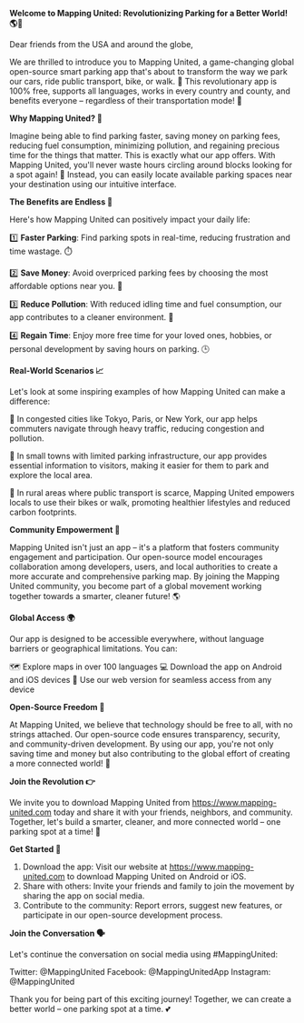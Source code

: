 **Welcome to Mapping United: Revolutionizing Parking for a Better World! 🌎🚗**

Dear friends from the USA and around the globe,

We are thrilled to introduce you to Mapping United, a game-changing global open-source smart parking app that's about to transform the way we park our cars, ride public transport, bike, or walk. 💨 This revolutionary app is 100% free, supports all languages, works in every country and county, and benefits everyone – regardless of their transportation mode! 🌟

**Why Mapping United? 🤔**

Imagine being able to find parking faster, saving money on parking fees, reducing fuel consumption, minimizing pollution, and regaining precious time for the things that matter. This is exactly what our app offers. With Mapping United, you'll never waste hours circling around blocks looking for a spot again! 🚗 Instead, you can easily locate available parking spaces near your destination using our intuitive interface.

**The Benefits are Endless 🌈**

Here's how Mapping United can positively impact your daily life:

1️⃣ **Faster Parking**: Find parking spots in real-time, reducing frustration and time wastage. ⏱️

2️⃣ **Save Money**: Avoid overpriced parking fees by choosing the most affordable options near you. 💸

3️⃣ **Reduce Pollution**: With reduced idling time and fuel consumption, our app contributes to a cleaner environment. 🌿

4️⃣ **Regain Time**: Enjoy more free time for your loved ones, hobbies, or personal development by saving hours on parking. 🕒

**Real-World Scenarios 📈**

Let's look at some inspiring examples of how Mapping United can make a difference:

🚀 In congested cities like Tokyo, Paris, or New York, our app helps commuters navigate through heavy traffic, reducing congestion and pollution.

🌻 In small towns with limited parking infrastructure, our app provides essential information to visitors, making it easier for them to park and explore the local area.

💪 In rural areas where public transport is scarce, Mapping United empowers locals to use their bikes or walk, promoting healthier lifestyles and reduced carbon footprints.

**Community Empowerment 🌟**

Mapping United isn't just an app – it's a platform that fosters community engagement and participation. Our open-source model encourages collaboration among developers, users, and local authorities to create a more accurate and comprehensive parking map. By joining the Mapping United community, you become part of a global movement working together towards a smarter, cleaner future! 🌎

**Global Access 🌍**

Our app is designed to be accessible everywhere, without language barriers or geographical limitations. You can:

🗺️ Explore maps in over 100 languages
💻 Download the app on Android and iOS devices
📲 Use our web version for seamless access from any device

**Open-Source Freedom 🌟**

At Mapping United, we believe that technology should be free to all, with no strings attached. Our open-source code ensures transparency, security, and community-driven development. By using our app, you're not only saving time and money but also contributing to the global effort of creating a more connected world! 🌈

**Join the Revolution 👉**

We invite you to download Mapping United from https://www.mapping-united.com today and share it with your friends, neighbors, and community. Together, let's build a smarter, cleaner, and more connected world – one parking spot at a time! 💪

**Get Started 🚀**

1. Download the app: Visit our website at https://www.mapping-united.com to download Mapping United on Android or iOS.
2. Share with others: Invite your friends and family to join the movement by sharing the app on social media.
3. Contribute to the community: Report errors, suggest new features, or participate in our open-source development process.

**Join the Conversation 🗣️**

Let's continue the conversation on social media using #MappingUnited:

Twitter: @MappingUnited
Facebook: @MappingUnitedApp
Instagram: @MappingUnited

Thank you for being part of this exciting journey! Together, we can create a better world – one parking spot at a time. 💕
